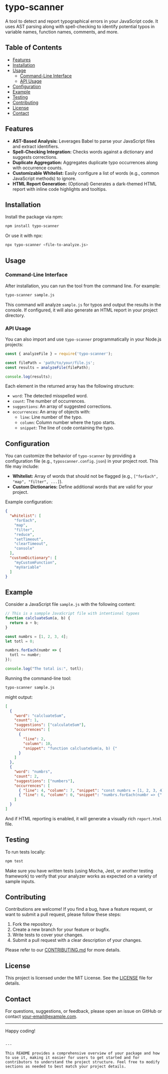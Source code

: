# typo-scanner

A tool to detect and report typographical errors in your JavaScript code. It uses AST parsing along with spell-checking to identify potential typos in variable names, function names, comments, and more.

## Table of Contents

- [Features](#features)
- [Installation](#installation)
- [Usage](#usage)
  - [Command-Line Interface](#command-line-interface)
  - [API Usage](#api-usage)
- [Configuration](#configuration)
- [Example](#example)
- [Testing](#testing)
- [Contributing](#contributing)
- [License](#license)
- [Contact](#contact)

## Features

- **AST-Based Analysis:** Leverages Babel to parse your JavaScript files and extract identifiers.
- **Spell-Checking Integration:** Checks words against a dictionary and suggests corrections.
- **Duplicate Aggregation:** Aggregates duplicate typo occurrences along with occurrence counts.
- **Customizable Whitelist:** Easily configure a list of words (e.g., common JavaScript methods) to ignore.
- **HTML Report Generation:** (Optional) Generates a dark-themed HTML report with inline code highlights and tooltips.

## Installation

Install the package via npm:

```bash
npm install typo-scanner
```

Or use it with npx:

```bash
npx typo-scanner <file-to-analyze.js>
```

## Usage

### Command-Line Interface

After installation, you can run the tool from the command line. For example:

```bash
typo-scanner sample.js
```

This command will analyze `sample.js` for typos and output the results in the console. If configured, it will also generate an HTML report in your project directory.

### API Usage

You can also import and use `typo-scanner` programmatically in your Node.js projects:

```js
const { analyzeFile } = require('typo-scanner');

const filePath = 'path/to/your/file.js';
const results = analyzeFile(filePath);

console.log(results);
```

Each element in the returned array has the following structure:

- `word`: The detected misspelled word.
- `count`: The number of occurrences.
- `suggestions`: An array of suggested corrections.
- `occurrences`: An array of objects with:
  - `line`: Line number of the typo.
  - `column`: Column number where the typo starts.
  - `snippet`: The line of code containing the typo.

## Configuration

You can customize the behavior of `typo-scanner` by providing a configuration file (e.g., `typoscanner.config.json`) in your project root. This file may include:

- **Whitelist:** Array of words that should not be flagged (e.g., `["forEach", "map", "filter", ...]`).
- **Custom Dictionaries:** Define additional words that are valid for your project.

Example configuration:

```json
{
  "whitelist": [
    "forEach",
    "map",
    "filter",
    "reduce",
    "setTimeout",
    "clearTimeout",
    "console"
  ],
  "customDictionary": [
    "myCustomFunction",
    "myVariable"
  ]
}
```

## Example

Consider a JavaScript file `sample.js` with the following content:

```js
// This is a sampple JavaScript file with intentional typoes
function calcluateSum(a, b) {
  return a + b;
}

const numbrs = [1, 2, 3, 4];
let totl = 0;

numbrs.forEach(numbr => {
  totl += numbr;
});

console.log("The total is:", totl);
```

Running the command-line tool:

```bash
typo-scanner sample.js
```

might output:

```json
[
  {
    "word": "calcluateSum",
    "count": 1,
    "suggestions": ["calculateSum"],
    "occurrences": [
      {
        "line": 2,
        "column": 10,
        "snippet": "function calcluateSum(a, b) {"
      }
    ]
  },
  {
    "word": "numbrs",
    "count": 2,
    "suggestions": ["numbers"],
    "occurrences": [
      { "line": 4, "column": 7, "snippet": "const numbrs = [1, 2, 3, 4];" },
      { "line": 6, "column": 0, "snippet": "numbrs.forEach(numbr => {" }
    ]
  }
]
```

And if HTML reporting is enabled, it will generate a visually rich `report.html` file.

## Testing

To run tests locally:

```bash
npm test
```

Make sure you have written tests (using Mocha, Jest, or another testing framework) to verify that your analyzer works as expected on a variety of sample inputs.

## Contributing

Contributions are welcome! If you find a bug, have a feature request, or want to submit a pull request, please follow these steps:

1. Fork the repository.
2. Create a new branch for your feature or bugfix.
3. Write tests to cover your changes.
4. Submit a pull request with a clear description of your changes.

Please refer to our [CONTRIBUTING.md](CONTRIBUTING.md) for more details.

## License

This project is licensed under the MIT License. See the [LICENSE](LICENSE) file for details.

## Contact

For questions, suggestions, or feedback, please open an issue on GitHub or contact [your-email@example.com](mailto:your-email@example.com).

---

Happy coding!
```

---

This README provides a comprehensive overview of your package and how to use it, making it easier for users to get started and for contributors to understand the project structure. Feel free to modify sections as needed to best match your project details.